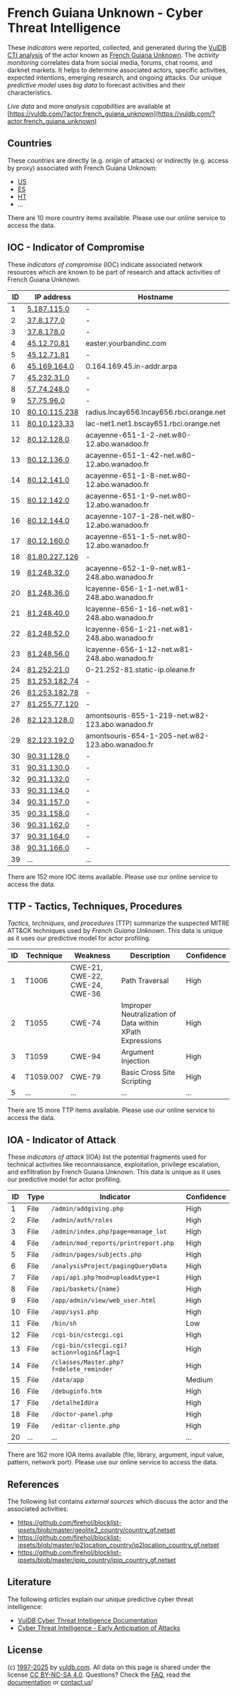 # French Guiana Unknown - Cyber Threat Intelligence

These _indicators_ were reported, collected, and generated during the [VulDB CTI analysis](https://vuldb.com/?kb.cti) of the actor known as [French Guiana Unknown](https://vuldb.com/?actor.french_guiana_unknown). The _activity monitoring_ correlates data from social media, forums, chat rooms, and darknet markets. It helps to determine associated actors, specific activities, expected intentions, emerging research, and ongoing attacks. Our unique _predictive model_ uses _big data_ to forecast activities and their characteristics.

_Live data_ and more _analysis capabilities_ are available at [https://vuldb.com/?actor.french_guiana_unknown](https://vuldb.com/?actor.french_guiana_unknown)

## Countries

These _countries_ are directly (e.g. origin of attacks) or indirectly (e.g. access by proxy) associated with French Guiana Unknown:

* [US](https://vuldb.com/?country.us)
* [ES](https://vuldb.com/?country.es)
* [HT](https://vuldb.com/?country.ht)
* ...

There are 10 more country items available. Please use our online service to access the data.

## IOC - Indicator of Compromise

These _indicators of compromise_ (IOC) indicate associated network resources which are known to be part of research and attack activities of French Guiana Unknown.

ID | IP address | Hostname | Campaign | Confidence
-- | ---------- | -------- | -------- | ----------
1 | [5.187.115.0](https://vuldb.com/?ip.5.187.115.0) | - | - | High
2 | [37.8.177.0](https://vuldb.com/?ip.37.8.177.0) | - | - | High
3 | [37.8.178.0](https://vuldb.com/?ip.37.8.178.0) | - | - | High
4 | [45.12.70.81](https://vuldb.com/?ip.45.12.70.81) | easter.yourbandinc.com | - | High
5 | [45.12.71.81](https://vuldb.com/?ip.45.12.71.81) | - | - | High
6 | [45.169.164.0](https://vuldb.com/?ip.45.169.164.0) | 0.164.169.45.in-addr.arpa | - | High
7 | [45.232.31.0](https://vuldb.com/?ip.45.232.31.0) | - | - | High
8 | [57.74.248.0](https://vuldb.com/?ip.57.74.248.0) | - | - | High
9 | [57.75.96.0](https://vuldb.com/?ip.57.75.96.0) | - | - | High
10 | [80.10.115.238](https://vuldb.com/?ip.80.10.115.238) | radius.lncay656.lncay656.rbci.orange.net | - | High
11 | [80.10.123.33](https://vuldb.com/?ip.80.10.123.33) | lac-net1.net1.bscay651.rbci.orange.net | - | High
12 | [80.12.128.0](https://vuldb.com/?ip.80.12.128.0) | acayenne-651-1-2-net.w80-12.abo.wanadoo.fr | - | High
13 | [80.12.136.0](https://vuldb.com/?ip.80.12.136.0) | acayenne-651-1-42-net.w80-12.abo.wanadoo.fr | - | High
14 | [80.12.141.0](https://vuldb.com/?ip.80.12.141.0) | acayenne-651-1-8-net.w80-12.abo.wanadoo.fr | - | High
15 | [80.12.142.0](https://vuldb.com/?ip.80.12.142.0) | acayenne-651-1-9-net.w80-12.abo.wanadoo.fr | - | High
16 | [80.12.144.0](https://vuldb.com/?ip.80.12.144.0) | acayenne-107-1-28-net.w80-12.abo.wanadoo.fr | - | High
17 | [80.12.160.0](https://vuldb.com/?ip.80.12.160.0) | acayenne-651-1-5-net.w80-12.abo.wanadoo.fr | - | High
18 | [81.80.227.126](https://vuldb.com/?ip.81.80.227.126) | - | - | High
19 | [81.248.32.0](https://vuldb.com/?ip.81.248.32.0) | acayenne-652-1-9-net.w81-248.abo.wanadoo.fr | - | High
20 | [81.248.36.0](https://vuldb.com/?ip.81.248.36.0) | lcayenne-656-1-1-net.w81-248.abo.wanadoo.fr | - | High
21 | [81.248.40.0](https://vuldb.com/?ip.81.248.40.0) | lcayenne-656-1-16-net.w81-248.abo.wanadoo.fr | - | High
22 | [81.248.52.0](https://vuldb.com/?ip.81.248.52.0) | lcayenne-656-1-21-net.w81-248.abo.wanadoo.fr | - | High
23 | [81.248.56.0](https://vuldb.com/?ip.81.248.56.0) | lcayenne-656-1-12-net.w81-248.abo.wanadoo.fr | - | High
24 | [81.252.21.0](https://vuldb.com/?ip.81.252.21.0) | 0-21.252-81.static-ip.oleane.fr | - | High
25 | [81.253.182.74](https://vuldb.com/?ip.81.253.182.74) | - | - | High
26 | [81.253.182.78](https://vuldb.com/?ip.81.253.182.78) | - | - | High
27 | [81.255.77.120](https://vuldb.com/?ip.81.255.77.120) | - | - | High
28 | [82.123.128.0](https://vuldb.com/?ip.82.123.128.0) | amontsouris-655-1-219-net.w82-123.abo.wanadoo.fr | - | High
29 | [82.123.192.0](https://vuldb.com/?ip.82.123.192.0) | amontsouris-654-1-205-net.w82-123.abo.wanadoo.fr | - | High
30 | [90.31.128.0](https://vuldb.com/?ip.90.31.128.0) | - | - | High
31 | [90.31.130.0](https://vuldb.com/?ip.90.31.130.0) | - | - | High
32 | [90.31.132.0](https://vuldb.com/?ip.90.31.132.0) | - | - | High
33 | [90.31.134.0](https://vuldb.com/?ip.90.31.134.0) | - | - | High
34 | [90.31.157.0](https://vuldb.com/?ip.90.31.157.0) | - | - | High
35 | [90.31.158.0](https://vuldb.com/?ip.90.31.158.0) | - | - | High
36 | [90.31.162.0](https://vuldb.com/?ip.90.31.162.0) | - | - | High
37 | [90.31.164.0](https://vuldb.com/?ip.90.31.164.0) | - | - | High
38 | [90.31.166.0](https://vuldb.com/?ip.90.31.166.0) | - | - | High
39 | ... | ... | ... | ...

There are 152 more IOC items available. Please use our online service to access the data.

## TTP - Tactics, Techniques, Procedures

_Tactics, techniques, and procedures_ (TTP) summarize the suspected MITRE ATT&CK techniques used by _French Guiana Unknown_. This data is unique as it uses our predictive model for actor profiling.

ID | Technique | Weakness | Description | Confidence
-- | --------- | -------- | ----------- | ----------
1 | T1006 | CWE-21, CWE-22, CWE-24, CWE-36 | Path Traversal | High
2 | T1055 | CWE-74 | Improper Neutralization of Data within XPath Expressions | High
3 | T1059 | CWE-94 | Argument Injection | High
4 | T1059.007 | CWE-79 | Basic Cross Site Scripting | High
5 | ... | ... | ... | ...

There are 15 more TTP items available. Please use our online service to access the data.

## IOA - Indicator of Attack

These _indicators of attack_ (IOA) list the potential fragments used for technical activities like reconnaissance, exploitation, privilege escalation, and exfiltration by French Guiana Unknown. This data is unique as it uses our predictive model for actor profiling.

ID | Type | Indicator | Confidence
-- | ---- | --------- | ----------
1 | File | `/admin/addgiving.php` | High
2 | File | `/admin/auth/roles` | High
3 | File | `/admin/index.php?page=manage_lot` | High
4 | File | `/admin/mod_reports/printreport.php` | High
5 | File | `/admin/pages/subjects.php` | High
6 | File | `/analysisProject/pagingQueryData` | High
7 | File | `/api/api.php?mod=upload&type=1` | High
8 | File | `/api/baskets/{name}` | High
9 | File | `/app/admin/view/web_user.html` | High
10 | File | `/app/sys1.php` | High
11 | File | `/bin/sh` | Low
12 | File | `/cgi-bin/cstecgi.cgi` | High
13 | File | `/cgi-bin/cstecgi.cgi?action=login&flag=1` | High
14 | File | `/classes/Master.php?f=delete_reminder` | High
15 | File | `/data/app` | Medium
16 | File | `/debuginfo.htm` | High
17 | File | `/detalheIdUra` | High
18 | File | `/doctor-panel.php` | High
19 | File | `/editar-cliente.php` | High
20 | ... | ... | ...

There are 162 more IOA items available (file, library, argument, input value, pattern, network port). Please use our online service to access the data.

## References

The following list contains _external sources_ which discuss the actor and the associated activities:

* https://github.com/firehol/blocklist-ipsets/blob/master/geolite2_country/country_gf.netset
* https://github.com/firehol/blocklist-ipsets/blob/master/ip2location_country/ip2location_country_gf.netset
* https://github.com/firehol/blocklist-ipsets/blob/master/ipip_country/ipip_country_gf.netset

## Literature

The following _articles_ explain our unique predictive cyber threat intelligence:

* [VulDB Cyber Threat Intelligence Documentation](https://vuldb.com/?kb.cti)
* [Cyber Threat Intelligence - Early Anticipation of Attacks](https://www.scip.ch/en/?labs.20201022)

## License

(c) [1997-2025](https://vuldb.com/?kb.changelog) by [vuldb.com](https://vuldb.com/?kb.about). All data on this page is shared under the license [CC BY-NC-SA 4.0](https://creativecommons.org/licenses/by-nc-sa/4.0/). Questions? Check the [FAQ](https://vuldb.com/?kb.faq), read the [documentation](https://vuldb.com/?kb) or [contact us](https://vuldb.com/?contact)!
